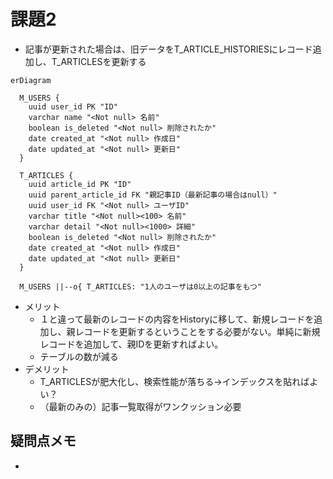 # 課題2

- 記事が更新された場合は、旧データをT_ARTICLE_HISTORIESにレコード追加し、T_ARTICLESを更新する

```mermaid
erDiagram

  M_USERS {
    uuid user_id PK "ID"
    varchar name "<Not null> 名前"
    boolean is_deleted "<Not null> 削除されたか"
    date created_at "<Not null> 作成日"
    date updated_at "<Not null> 更新日"
  }

  T_ARTICLES {
    uuid article_id PK "ID"
    uuid parent_article_id FK "親記事ID（最新記事の場合はnull）"
    uuid user_id FK "<Not null> ユーザID"
    varchar title "<Not null><100> 名前"
    varchar detail "<Not null><1000> 詳細"
    boolean is_deleted "<Not null> 削除されたか"
    date created_at "<Not null> 作成日"
    date updated_at "<Not null> 更新日"
  }

  M_USERS ||--o{ T_ARTICLES: "1人のユーザは0以上の記事をもつ"
```

- メリット
  - １と違って最新のレコードの内容をHistoryに移して、新規レコードを追加し、親レコードを更新するということをする必要がない。単純に新規レコードを追加して、親IDを更新すればよい。
  - テーブルの数が減る
- デメリット
  - T_ARTICLESが肥大化し、検索性能が落ちる→インデックスを貼ればよい？
  - （最新のみの）記事一覧取得がワンクッション必要

## 疑問点メモ

- 